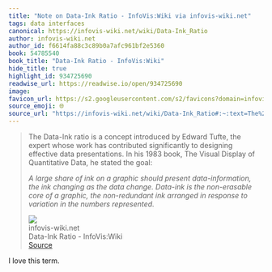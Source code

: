 ```yaml
---
title: "Note on Data-Ink Ratio - InfoVis:Wiki via infovis-wiki.net"
tags: data interfaces
canonical: https://infovis-wiki.net/wiki/Data-Ink_Ratio
author: infovis-wiki.net
author_id: f6614fa88c3c89b0a7afc961bf2e5360
book: 54785540
book_title: "Data-Ink Ratio - InfoVis:Wiki"
hide_title: true
highlight_id: 934725690
readwise_url: https://readwise.io/open/934725690
image: 
favicon_url: https://s2.googleusercontent.com/s2/favicons?domain=infovis-wiki.net
source_emoji: 🌐
source_url: "https://infovis-wiki.net/wiki/Data-Ink_Ratio#:~:text=The%20Data-Ink%20ratio,the%20numbers%20represented.*"
---
```


> The Data-Ink ratio is a concept introduced by Edward Tufte, the expert whose work has contributed significantly to designing effective data presentations. In his 1983 book, The Visual Display of Quantitative Data, he stated the goal:
> 
> *A large share of ink on a graphic should present data-information, the ink changing as the data change. Data-ink is the non-erasable core of a graphic, the non-redundant ink arranged in response to variation in the numbers represented.*
> <div class="quoteback-footer"><div class="quoteback-avatar"><img class="mini-favicon" src="https://s2.googleusercontent.com/s2/favicons?domain=infovis-wiki.net"></div><div class="quoteback-metadata"><div class="metadata-inner"><span style="display:none">FROM:</span><div aria-label="infovis-wiki.net" class="quoteback-author"> infovis-wiki.net</div><div aria-label="Data-Ink Ratio - InfoVis:Wiki" class="quoteback-title"> Data-Ink Ratio - InfoVis:Wiki</div></div></div><div class="quoteback-backlink"><a target="_blank" aria-label="go to the full text of this quotation" rel="noopener" href="https://infovis-wiki.net/wiki/Data-Ink_Ratio#:~:text=The%20Data-Ink%20ratio,the%20numbers%20represented.*" class="quoteback-arrow"> Source</a></div></div>

I love this term.